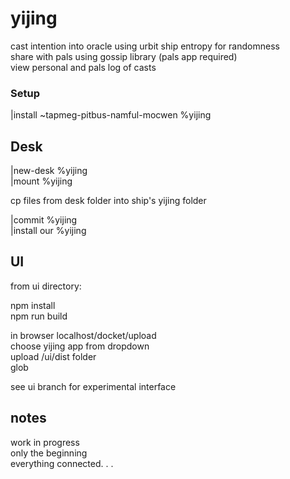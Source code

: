 # yijing  
  
cast intention into oracle using urbit ship entropy for randomness     
share with pals using gossip library (pals app required)    
view personal and pals log of casts    
  
### Setup  
    
|install ~tapmeg-pitbus-namful-mocwen %yijing
  
## Desk    
  
|new-desk %yijing      
|mount %yijing    
  
cp files from desk folder into ship's yijing folder      
  
|commit %yijing    
|install our %yijing    
  
## UI    
  
from ui directory:    
    
npm install    
npm run build    
  
in browser localhost/docket/upload     
choose yijing app from dropdown    
upload /ui/dist folder    
glob      
  
see ui branch for experimental interface  

## notes

work in progress  
only the beginning  
everything connected. . .  





